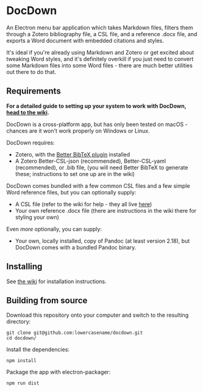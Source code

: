 # DocDown

An Electron menu bar application which takes Markdown files, filters them through a Zotero bibliography file, a CSL file, and a reference .docx file, and exports a Word document with embedded citations and styles.

It's ideal if you're already using Markdown and Zotero or get excited about tweaking Word styles, and it's definitely overkill if you just need to convert some Markdown files into some Word files - there are much better utilities out there to do that.

## Requirements

**For a detailed guide to setting up your system to work with DocDown, [head to the wiki](https://github.com/lowercasename/docdown/wiki/Initial-setup).**

DocDown is a cross-platform app, but has only been tested on macOS - chances are it won't work properly on Windows or Linux.

DocDown requires:

- Zotero, with the [Better BibTeX plugin](https://github.com/retorquere/zotero-better-bibtex) installed
- A Zotero Better-CSL-json (recommended), Better-CSL-yaml (recommended), or .bib file, (you will need Better BibTeX to generate these; instructions to set one up are in the wiki)

DocDown comes bundled with a few common CSL files and a few simple Word reference files, but you can optionally supply:

- A CSL file (refer to the wiki for help - they all live [here](https://www.zotero.org/styles))
- Your own reference .docx file (there are instructions in the wiki there for styling your own)

Even _more_ optionally, you can supply:

- Your own, locally installed, copy of Pandoc (at least version 2.18), but DocDown comes with a bundled Pandoc binary.

## Installing

See [the wiki](https://github.com/lowercasename/docdown/wiki/Installation) for installation instructions. 

## Building from source

Download this repository onto your computer and switch to the resulting directory:

```
git clone git@github.com:lowercasename/docdown.git
cd docdown/
```

Install the dependencies:

```
npm install
```

Package the app with electron-packager:

```
npm run dist
```
